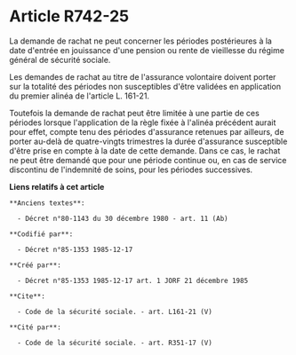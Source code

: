 # Article R742-25

La demande de rachat ne peut concerner les périodes postérieures à la date d'entrée en jouissance d'une pension ou rente de
vieillesse du régime général de sécurité sociale. 

Les demandes de rachat au titre de l'assurance volontaire doivent porter sur la totalité des périodes non susceptibles d'être
validées en application du premier alinéa de l'article L. 161-21. 

Toutefois la demande de rachat peut être limitée à une partie de ces périodes lorsque l'application de la règle fixée à
l'alinéa précédent aurait pour effet, compte tenu des périodes d'assurance retenues par ailleurs, de porter au-delà de
quatre-vingts trimestres la durée d'assurance susceptible d'être prise en compte à la date de cette demande. Dans ce cas, le
rachat ne peut être demandé que pour une période continue ou, en cas de service discontinu de l'indemnité de soins, pour les
périodes successives.

**Liens relatifs à cet article**

	**Anciens textes**:

	  - Décret n°80-1143 du 30 décembre 1980 - art. 11 (Ab)

	**Codifié par**:

	  - Décret n°85-1353 1985-12-17

	**Créé par**:

	  - Décret n°85-1353 1985-12-17 art. 1 JORF 21 décembre 1985

	**Cite**:

	  - Code de la sécurité sociale. - art. L161-21 (V)

	**Cité par**:

	  - Code de la sécurité sociale. - art. R351-17 (V)
